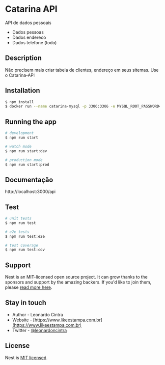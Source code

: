 # Catarina API
API de dados pessoais
- Dados pessoas
- Dados endereco
- Dados telefone (todo)


## Description

Não precisem mais criar tabela de clientes, endereço em seus sitemas. Use o Catarina-API

## Installation

```bash
$ npm install
$ docker run --name catarina-mysql -p 3306:3306 -e MYSQL_ROOT_PASSWORD=catarina-pwd -d mysql
```

## Running the app

```bash
# development
$ npm run start

# watch mode
$ npm run start:dev

# production mode
$ npm run start:prod
```

## Documentação
http://localhost:3000/api

## Test

```bash
# unit tests
$ npm run test

# e2e tests
$ npm run test:e2e

# test coverage
$ npm run test:cov
```

## Support

Nest is an MIT-licensed open source project. It can grow thanks to the sponsors and support by the amazing backers. If you'd like to join them, please [read more here](https://docs.nestjs.com/support).

## Stay in touch

- Author - Leonardo Cintra
- Website - [https://www.likeestampa.com.br](https://www.likeestampa.com.br)
- Twitter - [@leonardoncintra](https://twitter.com/leonardoncintra)

## License

Nest is [MIT licensed](LICENSE).
